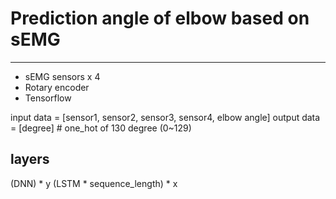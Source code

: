 # Prediction angle of elbow based on sEMG
---
* sEMG sensors x 4
* Rotary encoder
* Tensorflow

input data = [sensor1, sensor2, sensor3, sensor4, elbow angle]
output data = [degree] # one_hot of 130 degree (0~129)

## layers

(DNN) * y
(LSTM * sequence_length) * x
